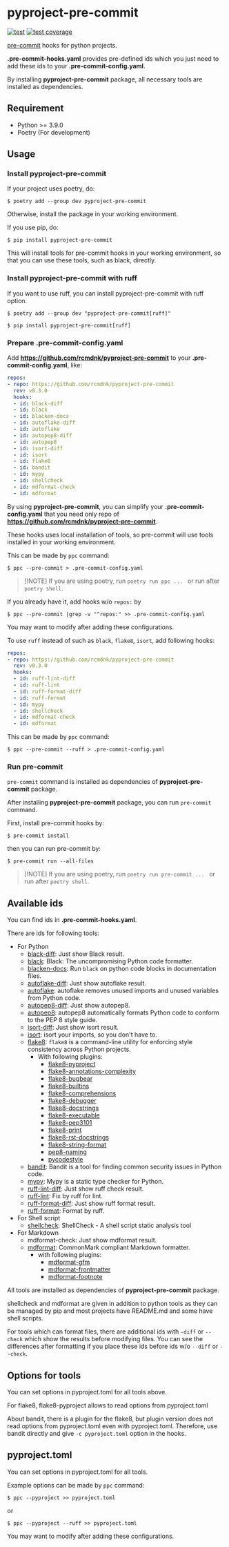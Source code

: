 # pyproject-pre-commit

[![test](https://github.com/rcmdnk/pyproject-pre-commit/actions/workflows/test.yml/badge.svg)](https://github.com/rcmdnk/pyproject-pre-commit/actions/workflows/test.yml)
[![test coverage](https://img.shields.io/badge/coverage-check%20here-blue.svg)](https://github.com/rcmdnk/pyproject-pre-commit/tree/coverage)

[pre-commit](https://pre-commit.com/) hooks for python projects.

**.pre-commit-hooks.yaml** provides pre-defined ids which you just need to add these ids to your **.pre-commit-config.yaml**.

By installing **pyproject-pre-commit** package,
all necessary tools are installed as dependencies.

## Requirement

- Python >= 3.9.0
- Poetry (For development)

## Usage

### Install pyproject-pre-commit

If your project uses poetry, do:

```
$ poetry add --group dev pyproject-pre-commit
```

Otherwise, install the package in your working environment.

If you use pip, do:

```
$ pip install pyproject-pre-commit
```

This will install tools for pre-commit hooks in your working environment,
so that you can use these tools, such as black, directly.

### Install pyproject-pre-commit with ruff

If you want to use ruff, you can install pyproject-pre-commit with ruff option.

```
$ poetry add --group dev "pyproject-pre-commit[ruff]"
```

```
$ pip install pyproject-pre-commit[ruff]
```

### Prepare .pre-commit-config.yaml

Add **https://github.com/rcmdnk/pyproject-pre-commit** to your **.pre-commit-config.yaml**, like:

```yaml
repos:
- repo: https://github.com/rcmdnk/pyproject-pre-commit
  rev: v0.3.0
  hooks:
  - id: black-diff
  - id: black
  - id: blacken-docs
  - id: autoflake-diff
  - id: autoflake
  - id: autopep8-diff
  - id: autopep8
  - id: isort-diff
  - id: isort
  - id: flake8
  - id: bandit
  - id: mypy
  - id: shellcheck
  - id: mdformat-check
  - id: mdformat
```

By using **pyproject-pre-commit**, you can simplify your **.pre-commit-config.yaml**
that you need only repo of **https://github.com/rcmdnk/pyproject-pre-commit**.

These hooks uses local installation of tools, so pre-commit will use
tools installed in your working environment.

This can be made by `ppc` command:

```
$ ppc --pre-commit > .pre-commit-config.yaml
```

> \[!NOTE\]
> If you are using poetry, run `poetry run ppc ... ` or run after `poetry shell`.

If you already have it, add hooks w/o `repos:` by

```
$ ppc --pre-commit |grep -v "^repos:" >> .pre-commit-config.yaml
```

You may want to modify after adding these configurations.

To use `ruff` instead of such as `black`, `flake8`, `isort`, add following hooks:

```yaml
repos:
- repo: https://github.com/rcmdnk/pyproject-pre-commit
  rev: v0.3.0
  hooks:
  - id: ruff-lint-diff
  - id: ruff-lint
  - id: ruff-format-diff
  - id: ruff-format
  - id: mypy
  - id: shellcheck
  - id: mdformat-check
  - id: mdformat
```

This can be made by `ppc` command:

```
$ ppc --pre-commit --ruff > .pre-commit-config.yaml
```

### Run pre-commit

`pre-commit` command is installed as dependencies of **pyproject-pre-commit** package.

After installing **pyproject-pre-commit** package, you can run `pre-commit` command.

First, install pre-commit hooks by:

```
$ pre-commit install
```

then you can run pre-commit by:

```
$ pre-commit run --all-files
```

> \[!NOTE\]
> If you are using poetry, run `poetry run pre-commit ... ` or run after `poetry shell`.

## Available ids

You can find ids in **.pre-commit-hooks.yaml**.

There are ids for following tools:

- For Python
  - [black-diff](https://black.readthedocs.io/en/stable): Just show Black result.
  - [black](https://black.readthedocs.io/en/stable): Black: The uncompromising Python code formatter.
  - [blacken-docs](https://github.com/adamchainz/blacken-docs): Run `black` on python code blocks in documentation files.
  - [autoflake-diff](https://github.com/PyCQA/autoflake): Just show autoflake result.
  - [autoflake](https://github.com/PyCQA/autoflake): autoflake removes unused imports and unused variables from Python code.
  - [autopep8-diff](https://github.com/hhatto/autopep8): Just show autopep8.
  - [autopep8](https://github.com/hhatto/autopep8): autopep8 automatically formats Python code to conform to the PEP 8 style guide.
  - [isort-diff](https://github.com/PyCQA/isort): Just show isort result.
  - [isort](https://github.com/PyCQA/isort): isort your imports, so you don't have to.
  - [flake8](https://github.com/PyCQA/flake8): `flake8` is a command-line utility for enforcing style consistency across Python projects.
    - With following plugins:
      - [flake8-pyproject](https://github.com/csachs/pyproject-flake8)
      - [flake8-annotations-complexity](https://github.com/best-doctor/flake8-annotations-complexity)
      - [flake8-bugbear](https://github.com/PyCQA/flake8-bugbear)
      - [flake8-builtins](https://github.com/gforcada/flake8-builtins)
      - [flake8-comprehensions](https://github.com/adamchainz/flake8-comprehensions)
      - [flake8-debugger](https://github.com/jbkahn/flake8-debugger)
      - [flake8-docstrings](https://github.com/pycqa/flake8-docstrings)
      - [flake8-executable](https://github.com/xuhdev/flake8-executable)
      - [flake8-pep3101](https://github.com/gforcada/flake8-pep3101)
      - [flake8-print](https://github.com/jbkahn/flake8-print)
      - [flake8-rst-docstrings](https://github.com/peterjc/flake8-rst-docstrings)
      - [flake8-string-format](https://github.com/xZise/flake8-string-format)
      - [pep8-naming](https://github.com/PyCQA/pep8-naming)
      - [pycodestyle](https://pycodestyle.pycqa.org/en/latest/)
  - [bandit](https://github.com/PyCQA/bandit): Bandit is a tool for finding common security issues in Python code.
  - [mypy](https://www.mypy-lang.org/): Mypy is a static type checker for Python.
  - [ruff-lint-diff](https://docs.astral.sh/ruff/): Just show ruff check result.
  - [ruff-lint](https://docs.astral.sh/ruff/): Fix by ruff for lint.
  - [ruff-format-diff](https://docs.astral.sh/ruff/): Just show ruff format result.
  - [ruff-format](https://docs.astral.sh/ruff/): Format by ruff.
- For Shell script
  - [shellcheck](https://www.shellcheck.net/): ShellCheck - A shell script static analysis tool
- For Markdown
  - mdformat-check: Just show mdformat result.
  - [mdformat](https://mdformat.readthedocs.io/en/stable/): CommonMark compliant Markdown formatter.
    - with following plugins:
      - [mdformat-gfm](https://github.com/hukkin/mdformat-gfm)
      - [mdformat-frontmatter](https://github.com/butler54/mdformat-frontmatter)
      - [mdformat-footnote](https://github.com/executablebooks/mdformat-footnote)

All tools are installed as dependencies of **pyproject-pre-commit** package.

shellcheck and mdformat are given in addition to python tools
as they can be managed by pip and most projects have README.md
and some have shell scripts.

For tools which can format files, there are additional ids with `-diff` or `--check`
which show the results before modifying files.
You can see the differences after formatting if you place these ids before ids w/o `--diff` or `--check`.

## Options for tools

You can set options in pyproject.toml for all tools above.

For flake8, flake8-pyproject allows to read options from pyproject.toml

About bandit, there is a plugin for the flake8, but plugin version does not read options from pyproject.toml even with pyproject.toml. Therefore, use bandit directly and give `-c pyproject.toml` option in the hooks.

## pyproject.toml

You can set options in pyproject.toml for all tools.

Example options can be made by `ppc` command:

```
$ ppc --pyproject >> pyproject.toml
```

or

```
$ ppc --pyproject --ruff >> pyproject.toml
```

You may want to modify after adding these configurations.
